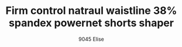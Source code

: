 ---
layout: product
title: Firm control natraul waistline 38% spandex powernet shorts shaper
subtitle: 9045 Elise
price: '38.00'
feature_image: 
  - /shaping-lingerie/9045-front.png
  - /shaping-lingerie/9045-back.png
categories: 
  - Tummy & Waist
  - Rear & Hips
  - Thighs & Legs
  - Shorts & Leggings
---